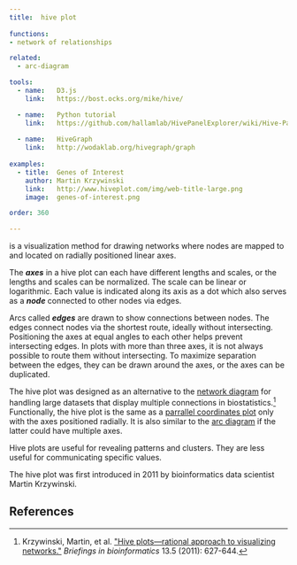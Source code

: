 ```yaml
---
title:  hive plot
  
functions:
- network of relationships

related:
  - arc-diagram

tools:
  - name:   D3.js
    link:   https://bost.ocks.org/mike/hive/

  - name:   Python tutorial
    link:   https://github.com/hallamlab/HivePanelExplorer/wiki/Hive-Panel-Explorer-Beginner's-Guide
    
  - name:   HiveGraph
    link:   http://wodaklab.org/hivegraph/graph
    
examples:
  - title:  Genes of Interest
    author: Martin Krzywinski
    link:   http://www.hiveplot.com/img/web-title-large.png
    image:  genes-of-interest.png

order: 360

---
```


is a visualization method for drawing networks where nodes are mapped to and located on radially positioned linear axes.

<!--more-->

The ***axes*** in a hive plot can each have different lengths and scales, or the lengths and scales can be normalized. The scale can be linear or logarithmic. Each value is indicated along its axis as a dot which also serves as a ***node*** connected to other nodes via edges.

Arcs called ***edges*** are drawn to show connections between nodes. The edges connect nodes via the shortest route, ideally without intersecting. Positioning the axes at equal angles to each other helps prevent intersecting edges. In plots with more than three axes, it is not always possible to route them without intersecting. To maximize separation between the edges, they can be drawn around the axes, or the axes can be duplicated.

The hive plot was designed as an alternative to the [network diagram](/network-diagram) for handling large datasets that display multiple connections in biostatistics.[^krzywinski] Functionally, the hive plot is the same as a [parrallel coordinates plot](/parallel-coordinates) only with the axes positioned radially. It is also similar to the [arc diagram](arc-diagram)  if the latter could have multiple axes. 

Hive plots are useful for revealing patterns and clusters. They are less useful for communicating specific values.

The hive plot was first introduced in 2011 by bioinformatics data scientist Martin Krzywinski.

## References
[^krzywinski]: Krzywinski, Martin, et al. ["Hive plots—rational approach to visualizing networks."](https://academic.oup.com/bib/article/13/5/627/412507) *Briefings in bioinformatics* 13.5 (2011): 627-644.
